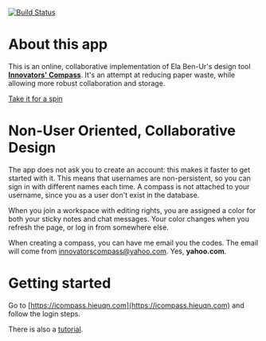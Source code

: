 [![Build Status](https://travis-ci.org/thecardkid/icompass.svg?branch=develop)](https://travis-ci.org/thecardkid/icompass)

# About this app
This is an online, collaborative implementation of Ela Ben-Ur's design tool [**Innovators' Compass**](http://innovatorscompass.org). It's an attempt at reducing paper waste, while allowing more robust collaboration and storage.

[Take it for a spin](http://innovatorscompass.org)

# Non-User Oriented, Collaborative Design
The app does not ask you to create an account: this makes it faster to get started with it. This means that usernames are non-persistent, so you can sign in with different names each time. A compass is not attached to your username, since you as a user don't exist in the database.

When you join a workspace with editing rights, you are assigned a color for both your sticky notes and chat messages. Your color changes when you refresh the page, or log in from somewhere else.

When creating a compass, you can have me email you the codes. The email will come from innovatorscompass@yahoo.com. Yes, **yahoo.com**.

# Getting started

Go to [https://icompass.hieuqn.com](https://icompass.hieuqn.com) and follow the login steps.

There is also a [tutorial](https://icompass.hieuqn.com/tutorial).
